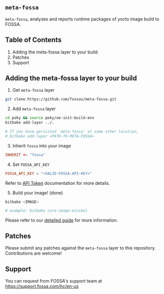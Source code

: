 ## `meta-fossa`

`meta-fossa`, analyzes and reports runtime packages of yocto image build to FOSSA.

## Table of Contents

1. Adding the meta-fossa layer to your build
2. Patches
3. Support

## Adding the meta-fossa layer to your build


1. Get `meta-fossa` layer

```bash
git clone https://github.com/fossas/meta-fossa.git
```

2. Add `meta-fossa` layer

```bash
cd poky && source poky/oe-init-build-env
bitbake add-layer ../.

# If you have persisted `meta-fossa` at some other location,
# bitbake add-layer <PATH-TO-META-FOSSA>
```

3. Inherit `fossa` into your image

```conf
INHERIT += "fossa"
```

4. Set `FOSSA_API_KEY`

```conf
FOSSA_API_KEY = "<VALID-FOSSA-API-KEY>"
```

Refer to [API Token](https://docs.fossa.com/docs/api-reference#api-tokens) documentation for more details.

5. Build your image! (done)

```bash
bitbake <IMAGE>

# example: bitbake core-image-minimal
```

Please refer to our [detailed guide](./GUIDE.md) for more information.

## Patches

Please submit any patches against the `meta-fossa` layer to this
repository. Contributions are welcome!

## Support

You can request from FOSSA's support team at https://support.fossa.com/hc/en-us 
